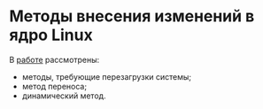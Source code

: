 # Методы внесения изменений в ядро Linux

В [работе](https://drive.google.com/file/d/1m_wKZn6kCdRUzKSgf6aRNeuJMatuFhj6/view?usp=sharing "расчетно-пояснительная записка") рассмотрены:

* методы, требующие перезагрузки системы;
* метод переноса;
* динамический метод.
